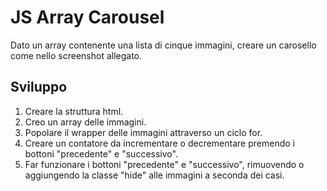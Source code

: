 JS Array Carousel
===
Dato un array contenente una lista di cinque immagini, creare un carosello come nello screenshot allegato.

## Sviluppo
1. Creare la struttura html.
2. Creo un array delle immagini.
3. Popolare il wrapper delle immagini attraverso un ciclo for.
4. Creare un contatore da incrementare o decrementare premendo i bottoni "precedente" e "successivo".
5. Far funzionare i bottoni "precedente" e "successivo", rimuovendo o aggiungendo la classe "hide" alle immagini a seconda dei casi.